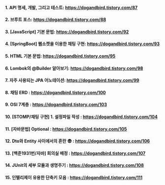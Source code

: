 #### 1. API 명세, 개발, 그리고 테스트: https://dogandbird.tistory.com/87
#### 2. 브루트 포스: https://dogandbird.tistory.com/88
#### 3. [JavaScript] 기본 문법: https://dogandbird.tistory.com/92
#### 4. [SpringBoot] 웹소켓을 이용한 채팅 구현: https://dogandbird.tistory.com/93
#### 5. HTML 기본 문법: https://dogandbird.tistory.com/95
#### 6. Lombok의 @Builder 알아보기: https://dogandbird.tistory.com/98
#### 7. 자주 사용되는 JPA 어노테이션: https://dogandbird.tistory.com/99
#### 8. 채팅 ERD : https://dogandbird.tistory.com/100
#### 9. OSI 7계층 : https://dogandbird.tistory.com/103
#### 10. [STOMP/채팅 구현] 1. 설정파일 작성 : https://dogandbird.tistory.com/104
#### 11. [자바문법] Optional : https://dogandbird.tistory.com/105
#### 12. Dto와 Entity 사이에서의 혼란 😨 : https://dogandbird.tistory.com/106
#### 13. [백준1931번/자바] 회의실 배정 : https://dogandbird.tistory.com/107
#### 14. JUnit의 세부 모듈과 생명주기 : https://dogandbird.tistory.com/108
#### 15. 인텔리제이 유용한 단축키 모음 :  https://dogandbird.tistory.com/111
